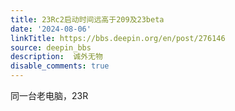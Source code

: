 ```yaml
---
title: 23Rc2启动时间远高于209及23beta
date: '2024-08-06'
linkTitle: https://bbs.deepin.org/en/post/276146
source: deepin_bbs
description:  诚外无物 
disable_comments: true
---
```

同一台老电脑，23R
